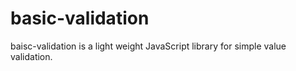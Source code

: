 # basic-validation

baisc-validation is a light weight JavaScript library for simple value validation.

